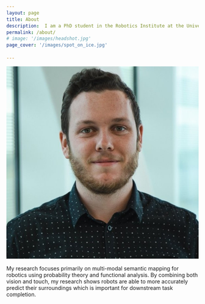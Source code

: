 ```yaml
---
layout: page
title: About
description:  I am a PhD student in the Robotics Institute at the University of Michigan. I am a member of ROAHM Lab supervised by Prof. Ram Vasudevan. I hold a Bachelors degree in Mechanical Engineering from McGill University and a Masters degree in Robotics, Systems and Control from ETH Zurich. 
permalink: /about/
# image: '/images/headshot.jpg'
page_cover: '/images/spot_on_ice.jpg'

---
```

<div class="headshot-image">
  <img src="/images/headshot.jpg" alt="placeholder image"/>
</div>

My research focuses primarily on multi-modal semantic mapping for robotics using probability theory and functional analysis. By combining both vision and touch, my research shows robots are able to more accurately predict their surroundings which is important for downstream task completion.
